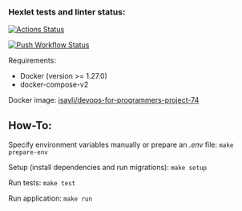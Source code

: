 ### Hexlet tests and linter status:
[![Actions Status](https://github.com/sibgatullin-i/devops-for-programmers-project-74/actions/workflows/hexlet-check.yml/badge.svg)](https://github.com/sibgatullin-i/devops-for-programmers-project-74/actions)

[![Push Workflow Status](https://github.com/sibgatullin-i/devops-for-programmers-project-74/actions/workflows/push.yml/badge.svg)](https://github.com/sibgatullin-i/devops-for-programmers-project-74/actions)

Requirements:
* Docker (version >= 1.27.0)
* docker-compose-v2

Docker image: [isayli/devops-for-programmers-project-74](https://hub.docker.com/repository/docker/isayli/devops-for-programmers-project-74/)

## How-To:

Specify environment variables manually or prepare an *.env* file:
`make prepare-env`

Setup (install dependencies and run migrations):
`make setup`

Run tests:
`make test` 

Run application:
`make run`